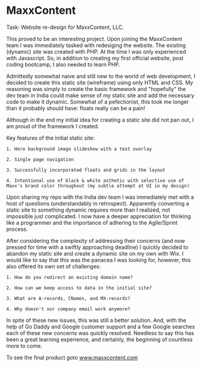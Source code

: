 # MaxxContent
Task: Website re-design for MaxxContent, LLC.

This proved to be an interesting project. Upon joining the MaxxContent team I was immediately tasked with redesiging the website. The existing (dynamic) site was created with PHP. At the time I was only experienced with Javascript. So, in addition to creating my first official website, post coding bootcamp, I also needed to learn PHP.  

Admittedly somewhat naive and still new to the world of web development, I decided to create this static site (wireframe) using only HTML and CSS. My reasoning was simply to create the basic framework and "hopefully" the dev team in India could make sense of my static site and add the necessary code to make it dynamic. Somewhat of a pefectionist, this took me longer than it probably should have: floats really can be a pain!

Although in the end my initial idea for creating a static site did not pan out, I am proud of the framework I created. 

Key features of the initial static site:

    1. Hero background image slideshow with a text overlay

    2. Single page navigation

    3. Successfully incorporated floats and grids in the layout

    4. Intentional use of black & white asthetic with selective use of Maxx's brand color throughout (my subtle attempt at UI in my design)

Upon sharing my repo with the India dev team I was immediately met with a host of questions (understandably in retrospect). Apparently converting a static site to something dynamic requires more than I realized, not impossible just complicated.  I now have a deeper appreciation for thinking like a programmer and the importance of adhering to the Agile/Sprint process.  

After considering the complexity of addressing their concerns (and now pressed for time with a swiftly approaching deadline) I quickly decided to abandon my static site and create a dynamic site on my own with Wix. I would like to say that this was the panacea I was looking for, however, this also offered its own set of challenges: 

    1. How do you redirect an existing domain name? 
    
    2. How can we keep access to data in the initial site?
    
    3. What are A-records, CNames, and MX-records?
    
    4. Why doesn't our company email work anymore?
    
In spite of these new issues, this was still a better solution. And, with the help of Go Daddy and Google customer support and a few Google searches each of these new concerns was quickly resolved. Needless to say this has been a great learning experience, and certainly, the beginning of countless more to come.
 
 To see the final product goto www.maxxcontent.com
